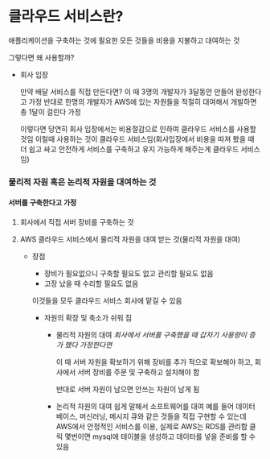 # 클라우드 서비스란?



애플리케이션을 구축하는 것에 필요한 모든 것들을 비용을 지불하고 대여하는 것



그렇다면 왜 사용할까?

- 회사 입장

  만약 배달 서비스를 직접 만든다면?
  이 때 3명의 개발자가 3달동안 만들어 완성한다고 가정
  반대로 한명의 개발자가 AWS에 있는 자원들을 적절히 대여해서 개발하면 총 1달이 걸린다 가정

  이렇다면 당연히 회사 입장에서는 비용절감으로 인하여 클라우드 서비스를 사용할 것임 
  이럴때 사용하는 것이 클라우드 서비스임(회사입장에서 비용을 따져 봤을 때 더 쉽고 싸고 안전하게 서비스를 구축하고 유지 가능하게 해주는게 클라우드 서비스임)



### 물리적 자원 혹은 논리적 자원을 대여하는 것

#### 서버를 구축한다고 가정

1. 회사에서 직접 서버 장비를 구축하는 것

2. AWS 클라우드 서비스에서 물리적 자원을 대여 받는 것(물리적 자원을 대여)

   - 장점 

     - 장비가 필요없으니 구축할 필요도 없고 관리할 필요도 없음
     - 고장 났을 때 수리할 필요도 없음

     이것들을 모두 클라우드 서비스 회사에 맡길 수 있음

     - 자원의 확장 및 축소가 쉬워 짐

       - 물리적 자원의 대여
         *회사에서 서버를 구축했을 때 갑자기 사용량이 증가 했다 가정한다면*

         이 때 서버 자원을 확보하기 위해 장비를 추가 적으로 확보해야 하고, 회사에서 서버 장비를 주문 및 구축하고 설치해야 함

         반대로 서버 자원이 남으면 안쓰는 자원이 남게 됨

       - 논리적 자원의 대여
         쉽게 말해서 소프트웨어를 대여
         예를 들어 데이터베이스, 머신러닝, 메시지 큐와 같은 것들을 직접 구현할 수 있는데 AWS에서 안정적인 서비스를 이용, 실제로 AWS는 RDS를 관리함 클릭 몇번이면 mysql에 테이블을 생성하고 데이터를 넣을 준비를 할 수 있음





